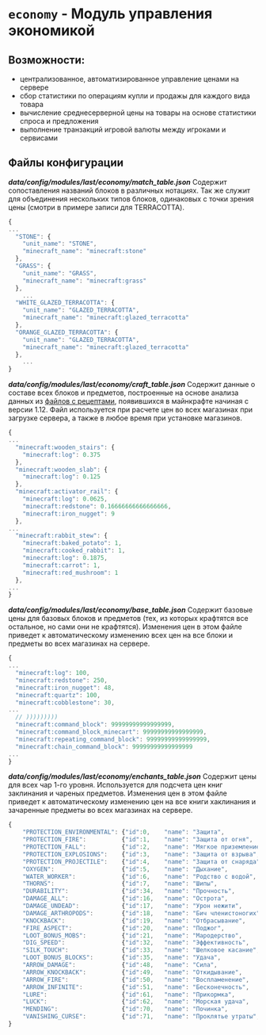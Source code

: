 <!-- TITLE: еconomy -->
<!-- SUBTITLE: Описание модуля управления экономикой -->

# `еconomy` - Модуль управления экономикой
## Возможности:
- централизованное, автоматизированное управление ценами на сервере
- сбор статистики по операциям купли и продажы для каждого вида товара
- вычисление среднесерверной цены на товары на основе статистики спроса и предложения
- выполнение транзакций игровой валюты между игроками и сервисами

## Файлы конфигурации

***data/config/modules/last/economy/match_table.json***
Содержит сопоставления названий блоков в различных нотациях. Так же служит для объединения нескольких типов блоков, одинаковых с точки зрения цены (смотри в примере записи для TERRACOTTA).

```javascript
{
...
  "STONE": {
    "unit_name": "STONE",
    "minecraft_name": "minecraft:stone"
  },
  "GRASS": {
    "unit_name": "GRASS",
    "minecraft_name": "minecraft:grass"
  },
	...
  "WHITE_GLAZED_TERRACOTTA": {
    "unit_name": "GLAZED_TERRACOTTA",
    "minecraft_name": "minecraft:glazed_terracotta"
  },
  "ORANGE_GLAZED_TERRACOTTA": {
    "unit_name": "GLAZED_TERRACOTTA",
    "minecraft_name": "minecraft:glazed_terracotta"
  },
	...
}
```

***data/config/modules/last/economy/craft_table.json***
Содержит данные о составе всех блоков и предметов, построенные на основе анализа данных из [файлов с рецептами](https://minecraftmain.ru/2017/03/v-minecraft-dobavyat-rpg-sostavlyauschuyu/), появившихся в майнкрафте начиная с версии 1.12. Файл используется при расчете цен во всех магазинах при загрузке сервера, а также в любое время при установке магазинов.
```javascript
{
...
  "minecraft:wooden_stairs": {
    "minecraft:log": 0.375
  },
  "minecraft:wooden_slab": {
    "minecraft:log": 0.125
  },
  "minecraft:activator_rail": {
    "minecraft:log": 0.0625,
    "minecraft:redstone": 0.16666666666666666,
    "minecraft:iron_nugget": 9
  },
...
  "minecraft:rabbit_stew": {
    "minecraft:baked_potato": 1,
    "minecraft:cooked_rabbit": 1,
    "minecraft:log": 0.1875,
    "minecraft:carrot": 1,
    "minecraft:red_mushroom": 1
  },
...
}
```

***data/config/modules/last/economy/base_table.json***
Содержит базовые цены для базовых блоков и предметов (тех, из которых крафтятся все остальное, но сами они не крафтятся). Изменения цен в этом файле приведет к автоматическому изменению всех цен на все блоки и предметы во всех магазинах на сервере.
```javascript
{
...
  "minecraft:log": 100,
  "minecraft:redstone": 250,
  "minecraft:iron_nugget": 48,
  "minecraft:quartz": 100,
  "minecraft:cobblestone": 30,
...
  // )))))))))
  "minecraft:command_block": 99999999999999999,
  "minecraft:command_block_minecart": 99999999999999999,
  "minecraft:repeating_command_block": 99999999999999999,
  "minecraft:chain_command_block": 99999999999999999
...
}
```

***data/config/modules/last/economy/enchants_table.json***
Содержит цены для всех чар 1-го уровня. Используется для подсчета цен книг заклинания и чареных предметов. Изменения цен в этом файле приведет к автоматическому изменению цен на все книги хаклинания и зачаренные предметы во всех магазинах на сервере.
```javascript
{
    "PROTECTION_ENVIRONMENTAL": {"id":0,    "name": "Защита",              "cost":100},
    "PROTECTION_FIRE":          {"id":1,    "name": "Защита от огня",      "cost":100},
    "PROTECTION_FALL":          {"id":2,    "name": "Мягкое приземление",  "cost":100},
    "PROTECTION_EXPLOSIONS":    {"id":3,    "name": "Защита от взрыва",    "cost":100},
    "PROTECTION_PROJECTILE":    {"id":4,    "name": "Защита от снаряда",   "cost":100},
    "OXYGEN":                   {"id":5,    "name": "Дыхание",             "cost":200},
    "WATER_WORKER":             {"id":6,    "name": "Родство с водой",     "cost":15000},
    "THORNS":                   {"id":7,    "name": "Шипы",                "cost":200},
    "DURABILITY":               {"id":34,   "name": "Прочность",           "cost":200},
    "DAMAGE_ALL":               {"id":16,   "name": "Острота",             "cost":50},
    "DAMAGE_UNDEAD":            {"id":17,   "name": "Урон нежити",         "cost":50},
    "DAMAGE_ARTHROPODS":        {"id":18,   "name": "Бич членистоногих",   "cost":50},
    "KNOCKBACK":                {"id":19,   "name": "Отбрасывание",        "cost":400},
    "FIRE_ASPECT":              {"id":20,   "name": "Поджог",              "cost":400},
    "LOOT_BONUS_MOBS":          {"id":21,   "name": "Мародерство",         "cost":200},
    "DIG_SPEED":                {"id":32,   "name": "Эффективность",       "cost":50},
    "SILK_TOUCH":               {"id":33,   "name": "Шелковое касание",    "cost":25000},
    "LOOT_BONUS_BLOCKS":        {"id":35,   "name": "Удача",               "cost":200},
    "ARROW_DAMAGE":             {"id":48,   "name": "Сила",                "cost":50},
    "ARROW_KNOCKBACK":          {"id":49,   "name": "Откидывание",         "cost":400},
    "ARROW_FIRE":               {"id":50,   "name": "Воспламенение",       "cost":15000},
    "ARROW_INFINITE":           {"id":51,   "name": "Бесконечность",       "cost":25000},
    "LURE":                     {"id":61,   "name": "Прикормка",           "cost":200},
    "LUCK":                     {"id":62,   "name": "Морская удача",       "cost":200},
    "MENDING":                  {"id":70,   "name": "Починка",             "cost":50000},
    "VANISHING_CURSE":          {"id":71,   "name": "Проклятье утраты",    "cost":1000}
}
```